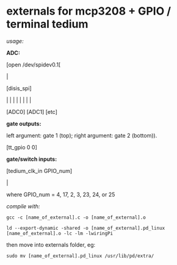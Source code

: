 externals for mcp3208 + GPIO / terminal tedium
===========================================================

*usage:*


**ADC:**

[open /dev/spidev0.1[

|

[disis_spi]

| | | | | | | | 

[ADC0]  [ADC1]  [etc]

**gate outputs:**

left argument: gate 1 (top); right argument: gate 2 (bottom)).

[tt_gpio 0 0]


**gate/switch inputs:**


[tedium_clk_in GPIO_num] 

|
 
where GPIO_num = 4, 17, 2, 3, 23, 24, or 25



*compile with:*

`gcc -c [name_of_external].c -o [name_of_external].o`

`ld --export-dynamic -shared -o [name_of_external].pd_linux [name_of_external].o -lc -lm -lwiringPi`

then move into externals folder, eg: 

`sudo mv [name_of_external].pd_linux /usr/lib/pd/extra/`

